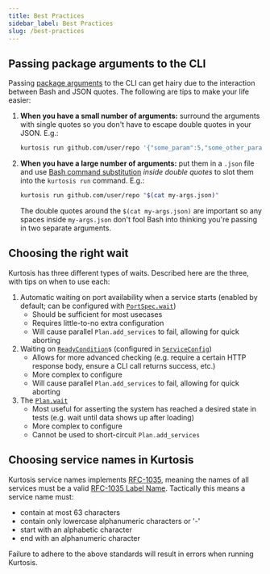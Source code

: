 ```yaml
---
title: Best Practices
sidebar_label: Best Practices
slug: /best-practices
---
```


Passing package arguments to the CLI
-------------------------------
Passing [package arguments][args-concepts-reference] to the CLI can get hairy due to the interaction between Bash and JSON quotes. The following are tips to make your life easier:

1. **When you have a small number of arguments:** surround the arguments with single quotes so you don't have to escape double quotes in your JSON. E.g.:
   ```bash
   kurtosis run github.com/user/repo '{"some_param":5,"some_other_param":"My value"}'
   ```
1. **When you have a large number of arguments:** put them in a `.json` file and use [Bash command substitution](https://www.gnu.org/software/bash/manual/html_node/Command-Substitution.html) _inside double quotes_ to slot them into the `kurtosis run` command. E.g.:
   ```bash
   kurtosis run github.com/user/repo "$(cat my-args.json)"
   ```
   The double quotes around the `$(cat my-args.json)` are important so any spaces inside `my-args.json` don't fool Bash into thinking you're passing in two separate arguments.

Choosing the right wait
-----------------------
Kurtosis has three different types of waits. Described here are the three, with tips on when to use each:

1. Automatic waiting on port availability when a service starts (enabled by default; can be configured with [`PortSpec.wait`][port-spec-starlark-reference])
    - Should be sufficient for most usecases
    - Requires little-to-no extra configuration
    - Will cause parallel `Plan.add_services` to fail, allowing for quick aborting
1. Waiting on [`ReadyCondition`][ready-condition-starlark-reference]s (configured in [`ServiceConfig`][service-config-starlark-reference])
    - Allows for more advanced checking (e.g. require a certain HTTP response body, ensure a CLI call returns success, etc.)
    - More complex to configure
    - Will cause parallel `Plan.add_services` to fail, allowing for quick aborting
1. The [`Plan.wait`][plan-wait-starlark-reference]
    - Most useful for asserting the system has reached a desired state in tests (e.g. wait until data shows up after loading)
    - More complex to configure
    - Cannot be used to short-circuit `Plan.add_services`

Choosing service names in Kurtosis
----------------------------------
Kurtosis service names implements [RFC-1035](https://datatracker.ietf.org/doc/html/rfc1035), meaning the names of all services must be a valid [RFC-1035 Label Name](https://kubernetes.io/docs/concepts/overview/working-with-objects/names/#rfc-1035-label-names). Tactically this means a service name must:

* contain at most 63 characters
* contain only lowercase alphanumeric characters or '-'
* start with an alphabetic character
* end with an alphanumeric character

Failure to adhere to the above standards will result in errors when running Kurtosis.



<!---------------------------------------- ONLY LINKS BELOW HERE!!! ----------------------------------->
[args-concepts-reference]: ./concepts-reference/args.md

[service-config-starlark-reference]: ./starlark-reference/service-config.md
[port-spec-starlark-reference]: ./starlark-reference/port-spec.md
[ready-condition-starlark-reference]: ./starlark-reference/ready-condition.md
[plan-wait-starlark-reference]: ./starlark-reference/plan.md#wait
